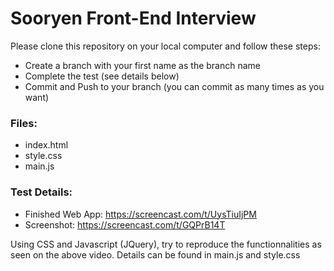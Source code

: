# Sooryen Front-End Interview

Please clone this repository on your local computer and follow these steps:
- Create a branch with your first name as the branch name
- Complete the test (see details below)
- Commit and Push to your branch (you can commit as many times as you want)

### Files:
- index.html
- style.css
- main.js

### Test Details:

- Finished Web App: https://screencast.com/t/UysTiuIjPM
- Screenshot: https://screencast.com/t/GQPrB14T

Using CSS and Javascript (JQuery), try to reproduce the functionnalities as seen on the above video.
Details can be found in main.js and style.css